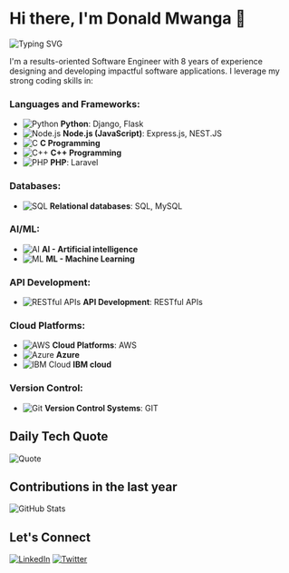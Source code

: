# Hi there, I'm Donald Mwanga 👋

![Typing SVG](https://readme-typing-svg.herokuapp.com?color=%2336BCF7&lines=Computer+Engineer;Software+Engineer;Backend+Developer;Frontend+Developer;Full+Stack+Developer;UI%2FUX+Designer)

I'm a results-oriented Software Engineer with 8 years of experience designing and developing impactful software applications. I leverage my strong coding skills in:

### Languages and Frameworks:
- ![Python](https://img.shields.io/badge/-Python-3776AB?style=flat&logo=python&logoColor=white) **Python**: Django, Flask
- ![Node.js](https://img.shields.io/badge/-Node.js-339933?style=flat&logo=nodedotjs&logoColor=white) **Node.js (JavaScript)**: Express.js, NEST.JS
- ![C](https://img.shields.io/badge/-C-00599C?style=flat&logo=c&logoColor=white) **C Programming**
- ![C++](https://img.shields.io/badge/-C++-00599C?style=flat&logo=cplusplus&logoColor=white) **C++ Programming**
- ![PHP](https://img.shields.io/badge/-PHP-777BB4?style=flat&logo=php&logoColor=white) **PHP**: Laravel

### Databases:
- ![SQL](https://img.shields.io/badge/-SQL-4479A1?style=flat&logo=mysql&logoColor=white) **Relational databases**: SQL, MySQL

### AI/ML:
- ![AI](https://img.shields.io/badge/-AI-007396?style=flat&logo=ai&logoColor=white) **AI - Artificial intelligence**
- ![ML](https://img.shields.io/badge/-ML-007396?style=flat&logo=ml&logoColor=white) **ML - Machine Learning**

### API Development:
- ![RESTful APIs](https://img.shields.io/badge/-APIs-FF6C37?style=flat&logo=api&logoColor=white) **API Development**: RESTful APIs

### Cloud Platforms:
- ![AWS](https://img.shields.io/badge/-AWS-232F3E?style=flat&logo=amazon-aws&logoColor=white) **Cloud Platforms**: AWS
- ![Azure](https://img.shields.io/badge/-Azure-0078D4?style=flat&logo=microsoft-azure&logoColor=white) **Azure**
- ![IBM Cloud](https://img.shields.io/badge/-IBM%20Cloud-1261FE?style=flat&logo=ibm-cloud&logoColor=white) **IBM cloud**

### Version Control:
- ![Git](https://img.shields.io/badge/-Git-F05032?style=flat&logo=git&logoColor=white) **Version Control Systems**: GIT

## Daily Tech Quote
![Quote](https://quotes-github-readme.vercel.app/api?type=horizontal&theme=dark)

## Contributions in the last year

![GitHub Stats](https://github-readme-stats.vercel.app/api?username=dontoue&show_icons=true&theme=radical)

## Let's Connect
[![LinkedIn](https://img.shields.io/badge/LinkedIn-blue?style=for-the-badge&logo=linkedin)](https://www.linkedin.com/in/your-linkedin-profile)
[![Twitter](https://img.shields.io/badge/Twitter-blue?style=for-the-badge&logo=twitter)](https://twitter.com/your-twitter-handle)
